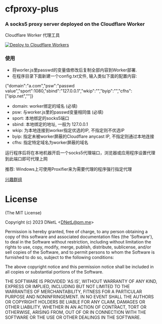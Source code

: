 # cfproxy-plus #
### A socks5 proxy server deployed on the Cloudflare Worker ###

Cloudflare Worker 代理工具

[![Deploy to Cloudflare Workers](https://deploy.workers.cloudflare.com/button)](https://deploy.workers.cloudflare.com/?url=https://github.com/morrispetris/CF-Worker-Socks)

### 使用 ###
* 将worler.js里passwd的变量值修改后复制全部内容到Worker部署.
* 在程序目录下面新建一个config.txt文件, 输入类似下面的配置内容:

{"domain":"a.com","psw":"passwd value","sport":1080,"sbind":"127.0.0.1","wkip":"","byip":"","cfhs":["ipip.net",""]}

* domain: 	worker绑定的域名 (必填)
* psw: 			与worker.js里的passwd变量相同值 (必填)
* sport: 		本地绑定的socks5端口
* sbind: 		本地绑定的地址, 一般为 127.0.0.1
* wkip: 		为本地连接到worker指定优选的IP, 不指定则不优选IP
* byip: 		指定未被worker屏蔽的Cloudflare anycast IP, 不指定则通过本地连接
* cfhs: 		指定特定域名为worker屏蔽的域名

运行程序后将在本地机器开启一个socks5代理端口，浏览器或应用程序设置代理到此端口即可代理上网

推荐: Windows上可使用Proxifier来为需要代理的程序强行指定代理

[兴趣群组](https://t.me/DNetLab)

# License #
(The MIT License)

Copyright (c) 2023 DNetL &lt;DNetL@pm.me&gt;

Permission is hereby granted, free of charge, to any person obtaining
a copy of this software and associated documentation files (the
'Software'), to deal in the Software without restriction, including
without limitation the rights to use, copy, modify, merge, publish,
distribute, sublicense, and/or sell copies of the Software, and to
permit persons to whom the Software is furnished to do so, subject to
the following conditions:

The above copyright notice and this permission notice shall be
included in all copies or substantial portions of the Software.

THE SOFTWARE IS PROVIDED 'AS IS', WITHOUT WARRANTY OF ANY KIND,
EXPRESS OR IMPLIED, INCLUDING BUT NOT LIMITED TO THE WARRANTIES OF
MERCHANTABILITY, FITNESS FOR A PARTICULAR PURPOSE AND NONINFRINGEMENT.
IN NO EVENT SHALL THE AUTHORS OR COPYRIGHT HOLDERS BE LIABLE FOR ANY
CLAIM, DAMAGES OR OTHER LIABILITY, WHETHER IN AN ACTION OF CONTRACT,
TORT OR OTHERWISE, ARISING FROM, OUT OF OR IN CONNECTION WITH THE
SOFTWARE OR THE USE OR OTHER DEALINGS IN THE SOFTWARE.
